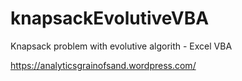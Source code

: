 # knapsackEvolutiveVBA
Knapsack problem with evolutive algorith - Excel VBA

https://analyticsgrainofsand.wordpress.com/

